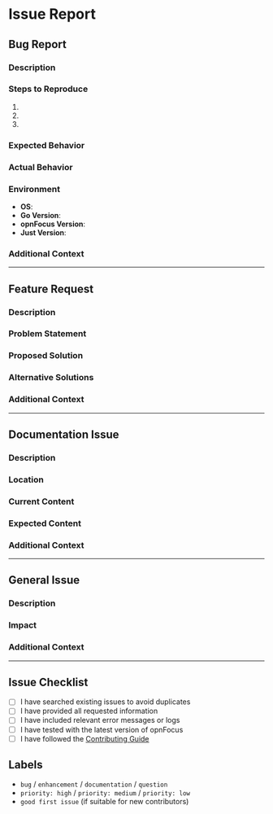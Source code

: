 # Issue Report

## Bug Report

### Description

<!-- A clear and concise description of the bug -->

### Steps to Reproduce

1. <!-- Step 1 -->
2. <!-- Step 2 -->
3. <!-- Step 3 -->

### Expected Behavior

<!-- What you expected to happen -->

### Actual Behavior

<!-- What actually happened -->

### Environment

- **OS**: <!-- e.g., macOS 14.0, Ubuntu 22.04, Windows 11 -->
- **Go Version**: <!-- e.g., go version go1.24.5 darwin/arm64 -->
- **opnFocus Version**: <!-- e.g., v1.0.0 or commit hash -->
- **Just Version**: <!-- e.g., just --version -->

### Additional Context

<!-- Any other context about the problem -->

---

## Feature Request

### Description

<!-- A clear and concise description of the feature you'd like to see -->

### Problem Statement

<!-- Describe the problem this feature would solve -->

### Proposed Solution

<!-- Describe how you envision this feature working -->

### Alternative Solutions

<!-- Any alternative solutions you've considered -->

### Additional Context

<!-- Any other context about the feature request -->

---

## Documentation Issue

### Description

<!-- A clear description of the documentation issue -->

### Location

<!-- Where in the documentation is this issue? -->

### Current Content

<!-- What the documentation currently says -->

### Expected Content

<!-- What the documentation should say -->

### Additional Context

<!-- Any other context about the documentation issue -->

---

## General Issue

### Description

<!-- A clear and concise description of the issue -->

### Impact

<!-- How does this issue affect users or the project? -->

### Additional Context

<!-- Any other context about the issue -->

---

## Issue Checklist

- [ ] I have searched existing issues to avoid duplicates
- [ ] I have provided all requested information
- [ ] I have included relevant error messages or logs
- [ ] I have tested with the latest version of opnFocus
- [ ] I have followed the [Contributing Guide](CONTRIBUTING.md)

## Labels

<!-- Add appropriate labels for this issue -->

- `bug` / `enhancement` / `documentation` / `question`
- `priority: high` / `priority: medium` / `priority: low`
- `good first issue` (if suitable for new contributors)
